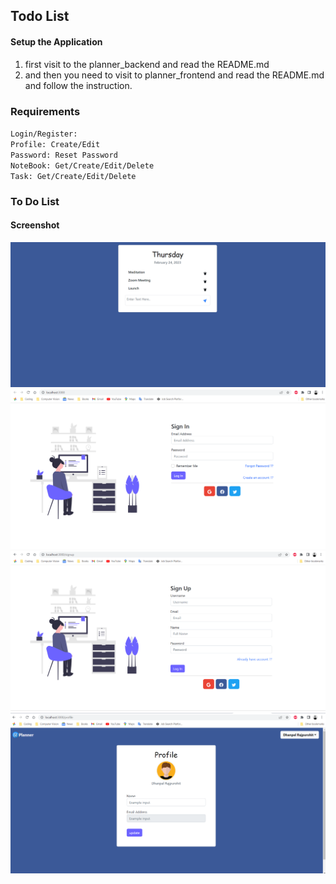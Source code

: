 ## Todo List

#### Setup the Application

1. first visit to the planner_backend and read the README.md
2. and then you need to visit to planner_frontend and read the README.md and follow the instruction.

### Requirements
`Login/Register:`<br/> 
`Profile: Create/Edit`<br/>
`Password: Reset Password`<br/>
`NoteBook: Get/Create/Edit/Delete`<br/>
`Task: Get/Create/Edit/Delete`<br/>
### To Do List 
#### Screenshot
![](Screenshots/image-1.png)
![](Screenshots/image-2.png)
![](Screenshots/image-3.png)
![](Screenshots/image-4.png)
